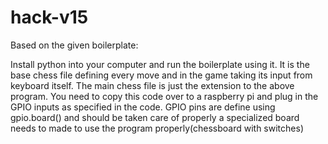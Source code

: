 # hack-v15


Based on the given boilerplate:

Install python into your computer and run the boilerplate using it.
It is the base chess file defining every move and in the game taking its input from keyboard itself.
The main chess file is just the extension to the above program.
You need to copy this code over to a raspberry pi and plug in the GPIO inputs as specified in the code.
GPIO pins are define using gpio.board() and should be taken care of properly
a specialized board needs to made to use the program properly(chessboard with switches)
